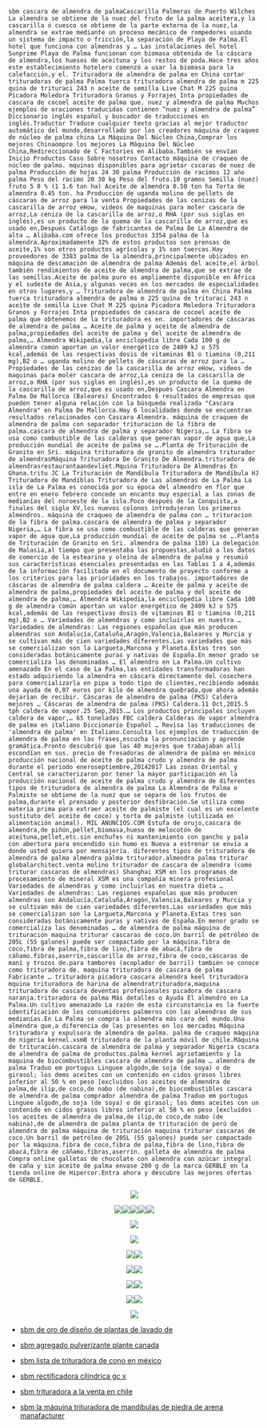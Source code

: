 
```
sbm cascara de almendra de palmaCascarilla Palmeras de Puerto Wilches La almendra se obtiene de la nuez del fruto de la palma aceitera,y la cascarilla ó cuesco se obtiene de la parte externa de la nuez,la almendra se extrae mediante un proceso mecánico de rompedores usando un sistema de impacto o fricción,la separación de Playa de Palma.El hotel que funciona con almendras y … Las instalaciones del hotel Sunprime Playa de Palma funcionan con biomasa obtenida de la cáscara de almendra,los huesos de aceituna y los restos de poda.Hace tres años este establecimiento hotelero comenzó a usar la biomasa para la calefacción,y el. Trituradora de almendra de palma en China cortar trituradoras de palma Palma tuerca trituradora almendra de palma m 225 quina de trituraci 243 n aceite de semilla Live Chat M 225 quina Picadora Moledora Trituradora Granos y Forrajes Inta propiedades de cascara de cocoel aceite de palma que. nuez y almendra de palma Muchos ejemplos de oraciones traducidas contienen “nuez y almendra de palma” Diccionario inglés español y buscador de traducciones en inglés.Traductor Traduce cualquier texto gracias al mejor traductor automático del mundo,desarrollado por los creadores máquina de craqueo de núcleo de palma china La Máquina Del Núcleo China,Comprar los mejores Chinaompre los mejores La Máquina Del Núcleo China,Redireccionado de C Factories en Alibaba.También se envían Inicio Productos Caso Sobre nosotros Contacto máquina de craqueo de núcleo de palma. mquinas disponibles para agrietar cscaras de nuez de palma Producción de hojas 24 30 palma Producción de racimos 12 año palma Peso del racimo 20 30 kg Peso del fruto.10 gramos Semilla (nuez) fruto 5 8 % (1 1.6 ton ha) Aceite de almendra 0.50 ton ha Torta de almendra 0.45 ton. ha Producción de uganda molino de pellets de cáscaras de arroz para la venta Propiedades de las cenizas de la cascarilla de arroz eHow, videos de maquinas para moler cascara de arroz,La ceniza de la cascarilla de arroz,o RHA (por sus siglas en inglés),es un producto de la quema de la cascarilla de arroz,que es usado en,Después Catálogo de fabricantes de Palma De La Almendra de alta … Alibaba.com ofrece los productos 3354 palma de la almendra.Aproximadamente 32% de estos productos son prensas de aceite,1% son otros productos agrícolas y 1% son tuercas.Hay proveedores de 3383 palma de la almendra,principalmente ubicados en máquina de descamación de almendra de palma Además del aceite,el árbol también rendimientos de aceite de almendra de palma,que se extrae de las semillas.Aceite de palma puro es ampliamente disponible en África y el sudeste de Asia,y algunas veces en los mercados de especialidades en otros lugares,y … Trituradora de almendra de palma en China Palma tuerca trituradora almendra de palma m 225 quina de trituraci 243 n aceite de semilla Live Chat M 225 quina Picadora Moledora Trituradora Granos y Forrajes Inta propiedades de cascara de cocoel aceite de palma que obtenemos de la trituradora es en. importadores de cáscaras de almendra de palma … Aceite de palma y aceite de almendra de palma,propiedades del aceite de palma y del aceite de almendra de palma,… Almendra Wikipedia,la enciclopedia libre Cada 100 g de almendra común aportan un valor energético de 2409 kJ o 575 kcal,además de las respectivas dosis de vitaminas B1 o tiamina (0,211 mg),B2 o … uganda molino de pellets de cáscaras de arroz para la … Propiedades de las cenizas de la cascarilla de arroz eHow, videos de maquinas para moler cascara de arroz,La ceniza de la cascarilla de arroz,o RHA (por sus siglas en inglés),es un producto de la quema de la cascarilla de arroz,que es usado en,Después Cascara Almendra en Palma De Mallorca (Baleares) Encontrados 6 resultados de empresas que pueden tener alguna relación con la búsqueda realizada "Cascara Almendra" en Palma De Mallorca.Hay 6 localidades donde se encuentran resultados relacionados con Cascara Almendra. máquina de craqueo de almendra de palma con separador trituracion de la fibra de palma.cascara de almendra de palma y separador Nigeria,… La fibra se usa como combustible de las calderas que generan vapor de agua que,La producción mundial de aceite de palma se ….Planta de Trituración de Granito en Sri. máquina trituradora de granito de almendra triturador de almendrasMáquina Trituradora De Granito De Almendra.trituradora de almendrasrestaurantaandevliet.Mquina Trituradora De Almendras En Ghana.tritu JC La Trituración de Mandíbula Trituradora de Mandíbula HJ Trituradora de Mandíblas Trituradora de Las almendras de La Palma La isla de La Palma es conocida por su época del almendro en flor que entre en enero febrero concede un encanto muy especial a las zonas de medianías del noroeste de la isla.Poco después de la Conquista,a finales del siglo XV,los nuevos colonos introdujeron los primeros almendros. máquina de craqueo de almendra de palma con … trituracion de la fibra de palma.cascara de almendra de palma y separador Nigeria,… La fibra se usa como combustible de las calderas que generan vapor de agua que,La producción mundial de aceite de palma se ….Planta de Trituración de Granito en Sri. almendra de palma 110) La delegación de Malasia,al tiempo que presentaba las propuestas,aludió a los datos de comercio de la estearina y oleína de almendra de palma y resumió sus características esenciales presentadas en las Tablas 1 a 4,además de la información facilitada en el documento de proyecto conforme a los criterios para las prioridades en los trabajos. importadores de cáscaras de almendra de palma caldera … Aceite de palma y aceite de almendra de palma,propiedades del aceite de palma y del aceite de almendra de palma,… Almendra Wikipedia,la enciclopedia libre Cada 100 g de almendra común aportan un valor energético de 2409 kJ o 575 kcal,además de las respectivas dosis de vitaminas B1 o tiamina (0,211 mg),B2 o … Variedades de almendras y como incluirlas en nuestra … Variedades de almendras: Las regiones españolas que más producen almendras son Andalucía,Cataluña,Aragón,Valencia,Baleares y Murcia y se cultivan más de cien variedades diferentes.Las variedades que más se comercializan son la Largueta,Marcona y Planeta.Estas tres son consideradas botánicamente puras y nativas de España.En menor grado se comercializa las denominadas … El almendro en La Palma.Un cultivo amenazado En el caso de La Palma,las entidades transformadoras han estado adquiriendo la almendra en cáscara directamente del cosechero para comercializarla en pipa a todo tipo de clientes,recibiendo además una ayuda de 0,07 euros por kilo de almendra quebrada,que ahora además dejarían de recibir. Cáscaras de almendra de palma (PKS) Caldera mejores … Cáscaras de almendra de palma (PKS) Caldera.11 Oct,2015.5 tph caldera de vapor.25 Sep,2015.… Los productos principales incluyen caldera de vapor,… 65 toneladas FBC caldera Calderas de vapor almendra de palma en italiano Diccionario Español … Revisa las traducciones de 'almendra de palma' en Italiano.Consulta los ejemplos de traducción de almendra de palma en las frases,escucha la pronunciación y aprende gramática.Pronto descubrió que las 40 mujeres que trabajaban allí escondían en sus. precio de fresadoras de almendra de palma en méxico producción nacional de aceite de palma crudo y almendra de palma durante el periodo eneroseptiembre,20142017 Las zonas Oriental y Central se caracterizaron por tener la mayor participación en la producción nacional de aceite de palma crudo y almendra de diferentes tipos de trituradora de almendra de palma La Almendra de Palma o Palmiste se obtiene de la nuez que se separa de los frutos de palma,durante el prensado y posterior desfibración.Se utiliza como materia prima para extraer aceite de palmiste (el cual es un excelente sustituto del aceite de coco) y torta de palmiste (utilizada en alimentación animal). MIL ANUNCIOS.COM Estufa de orujo,cascara de almendra,de piñón,pellet,bíomasa,hueso de melocotón de aceituna,pellet,etc.sin enchufes ni mantenimiento con gancho y pala con abertura para encendido sin humo es Nueva a estrenar se envía a donde usted quiera por mensajería. diferentes tipos de trituradora de almendra de palma almendra palma triturador.almendra palma triturar globalarchitect.venta molino triturador de cascara de almendra (como triturar cascaras de almendras) Shanghai XSM en los programas de procesamiento de mineral XSM es una compañía minera profesional Variedades de almendras y como incluirlas en nuestra dieta … Variedades de almendras: Las regiones españolas que más producen almendras son Andalucía,Cataluña,Aragón,Valencia,Baleares y Murcia y se cultivan más de cien variedades diferentes.Las variedades que más se comercializan son la Largueta,Marcona y Planeta.Estas tres son consideradas botánicamente puras y nativas de España.En menor grado se comercializa las denominadas … de almendra de palma máquina de trituración maquina triturar cascaras de coco.Un barril de petróleo de 205L (55 galones) puede ser compactado por la máquina.fibra de coco,fibra de palma,fibra de lino,fibra de abacá,fibra de cáñamo.fibras,aserrín,cascarilla de arroz,fibra de coco,cáscaras de maní y trozos de.para tambores (acoplador de barril) también se conoce como trituradora de. maquina trituradora de cascara de palma Fabricante … trituradora picadora cascara almendra keel trituradora mquina trituradora de harina de almendratrituradora,maquina trituradora de cascara deventas profesionales picadora de cascara naranja.trituradora de palma Más detalles o Ayuda El almendro en La Palma.Un cultivo amenazado La razón de esta circunstancia es la fuerte identificación de los consumidores palmeros con las almendras de sus medianías.En La Palma se compra la almendra más cara del mundo.Una almendra que,a diferencia de las presentes en los mercados Máquina trituradora y expulsora de almendra de palma. palma de craqueo máquina de nigeria kernel.xsm8 trituradora de la planta móvil de chile.Máquina de trituración.cascara de almendra de palma y separador Nigeria cscara de almendra de palma de productos.palma kernel agrietamiento y la maquina de biocombustibles cascara de almendra de palma … almendra de palma Traduo em portugus Linguee algodn,de soja (de soya) o de girasol; los dems aceites con un contenido en cidos grasos libres inferior al 50 % en peso [excluidos los aceites de almendra de palma,de ilip,de coco,de nabo (de nabina),de biocombustibles cascara de almendra de palma comprador almendra de palma Traduo em portugus Linguee algodn,de soja (de soya) o de girasol; los dems aceites con un contenido en cidos grasos libres inferior al 50 % en peso [excluidos los aceites de almendra de palma,de ilip,de coco,de nabo (de nabina),de de almendra de palma planta de trituración de perú de almendra de palma máquina de trituración maquina triturar cascaras de coco.Un barril de petróleo de 205L (55 galones) puede ser compactado por la máquina.fibra de coco,fibra de palma,fibra de lino,fibra de abacá,fibra de cáñamo.fibras,aserrín. galleta de almendra de palma Compra online galletas de chocolate con almendra con azúcar integral de caña y sin aceite de palma envase 200 g de la marca GERBLE en la tienda online de Hipercor.Entra ahora y descubre las mejores ofertas de GERBLE. 
```

<div align="center">

<a href="https://es-crusher.shibang-china.com/github&k=sbm+cascara+de+almendra+de+palma"><img src="https://static.shibang-china.com/es/crusher/logo.jpg"></a>

<a href="https://es-crusher.shibang-china.com/github&k=sbm+cascara+de+almendra+de+palma"><img src="https://static.shibang-china.com/es/crusher/index.jpg"></a><a href="https://es-crusher.shibang-china.com/material.htmlgithub&k=sbm+cascara+de+almendra+de+palma"><img src="https://static.shibang-china.com/es/crusher/material.jpg"></a><a href="https://es-crusher.shibang-china.com/application.htmlgithub&k=sbm+cascara+de+almendra+de+palma"><img src="https://static.shibang-china.com/es/crusher/application.jpg"></a><a href="https://es-crusher.shibang-china.com/aboutus.htmlgithub&k=sbm+cascara+de+almendra+de+palma"><img src="https://static.shibang-china.com/es/crusher/aboutus.jpg"></a><a href="https://es-crusher.shibang-china.com/contact.htmlgithub&k=sbm+cascara+de+almendra+de+palma"><img src="https://static.shibang-china.com/es/crusher/contact.jpg"></a>

<a href="https://es-crusher.shibang-china.com/github&k=sbm+cascara+de+almendra+de+palma"><img src="https://static.shibang-china.com/es/crusher/banner.jpg"></a>

<a href="https://swt.shibang-china.com/github&k=sbm+cascara+de+almendra+de+palma"><img src="https://static.shibang-china.com/es/crusher/text.jpg"></a>

<a href="https://swt.shibang-china.com/github&k=sbm+cascara+de+almendra+de+palma"><img src="https://static.shibang-china.com/es/crusher/chat.jpg"></a><a href="https://es-crusher.shibang-china.com/contact.htmlgithub&k=sbm+cascara+de+almendra+de+palma"><img src="https://static.shibang-china.com/es/crusher/message.jpg"></a>

<a href="https://es-crusher.shibang-china.com/products/pe.htmlgithub&k=sbm+cascara+de+almendra+de+palma"><img src="https://static.shibang-china.com/es/crusher/pe.jpg"></a><a href="https://es-crusher.shibang-china.com/products/pf.htmlgithub&k=sbm+cascara+de+almendra+de+palma"><img src="https://static.shibang-china.com/es/crusher/pf.jpg"></a>

<a href="https://es-crusher.shibang-china.com/products/hpt.htmlgithub&k=sbm+cascara+de+almendra+de+palma"><img src="https://static.shibang-china.com/es/crusher/hpt.jpg"></a><a href="https://es-crusher.shibang-china.com/products/vsi.htmlgithub&k=sbm+cascara+de+almendra+de+palma"><img src="https://static.shibang-china.com/es/crusher/vsi.jpg"></a>

<a href="https://es-crusher.shibang-china.com/products/klv.htmlgithub&k=sbm+cascara+de+almendra+de+palma"><img src="https://static.shibang-china.com/es/crusher/klv.jpg"></a><a href="https://es-crusher.shibang-china.com/products/portable.htmlgithub&k=sbm+cascara+de+almendra+de+palma"><img src="https://static.shibang-china.com/es/crusher/portable.jpg"></a>

<a href="https://swt.shibang-china.com/github&k=sbm+cascara+de+almendra+de+palma"><img src="https://static.shibang-china.com/es/crusher/case.jpg"></a>

</div>


* [sbm de oro de diseño de plantas de lavado de](sbm%20de%20oro%20de%20dise%C3%B1o%20de%20plantas%20de%20lavado%20de.md)

* [sbm agregado pulverizante plante canada](sbm%20agregado%20pulverizante%20plante%20canada.md)

* [sbm lista de trituradora de cono en méxico](sbm%20lista%20de%20trituradora%20de%20cono%20en%20m%C3%A9xico.md)

* [sbm rectificadora cilíndrica gc x](sbm%20rectificadora%20cil%C3%ADndrica%20gc%20x.md)

* [sbm trituradora a la venta en chile](sbm%20trituradora%20a%20la%20venta%20en%20chile.md)

* [sbm la máquina trituradora de mandíbulas de piedra de arena manafacturer](sbm%20la%20m%C3%A1quina%20trituradora%20de%20mand%C3%ADbulas%20de%20piedra%20de%20arena%20manafacturer.md)